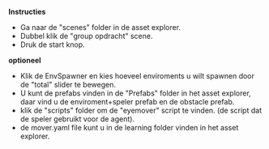 **Instructies**

- Ga naar de &quot;scenes&quot; folder in de asset explorer.
- Dubbel klik de &quot;group opdracht&quot; scene.
- Druk de start knop.

**optioneel**
- Klik de EnvSpawner en kies hoeveel enviroments u wilt spawnen door de "total" slider te bewegen.
- U kunt de prefabs vinden in de "Prefabs" folder in het asset explorer, daar vind u de enviroment+speler prefab en de obstacle prefab.
- klik de "scripts" folder om de "eyemover" script te vinden. (de script dat de speler gebruikt voor de agent).
- de mover.yaml file kunt u in de learning folder vinden in het asset explorer.